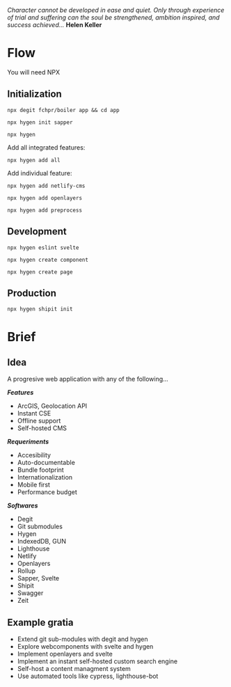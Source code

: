_Character cannot be developed in ease and quiet. Only through experience of trial and suffering can the soul be strengthened, ambition inspired, and success achieved..._ **Helen Keller**
# Flow
You will need NPX
## Initialization
`npx degit fchpr/boiler app && cd app`

`npx hygen init sapper`

`npx hygen`


Add all integrated features:

`npx hygen add all`

Add individual feature:

`npx hygen add netlify-cms`

`npx hygen add openlayers`

`npx hygen add preprocess`

## Development

`npx hygen eslint svelte`

`npx hygen create component`

`npx hygen create page`
## Production
`npx hygen shipit init`

# Brief
## Idea
A progresive web application with any of the following...

_**Features**_
 * ArcGIS, Geolocation API 
 * Instant CSE
 * Offline support
 * Self-hosted CMS
 
_**Requeriments**_
 * Accesibility
 * Auto-documentable
 * Bundle footprint
 * Internationalization
 * Mobile first
 * Performance budget
 
 _**Softwares**_
* Degit
* Git submodules
* Hygen
* IndexedDB, GUN
* Lighthouse
* Netlify
* Openlayers
* Rollup
* Sapper, Svelte
* Shipit
* Swagger
* Zeit

## Example gratia
* Extend git sub-modules with degit and hygen
* Explore webcomponents with svelte and hygen
* Implement openlayers and svelte
* Implement an instant self-hosted custom search engine
* Self-host a content managment system
* Use automated tools like cypress, lighthouse-bot
